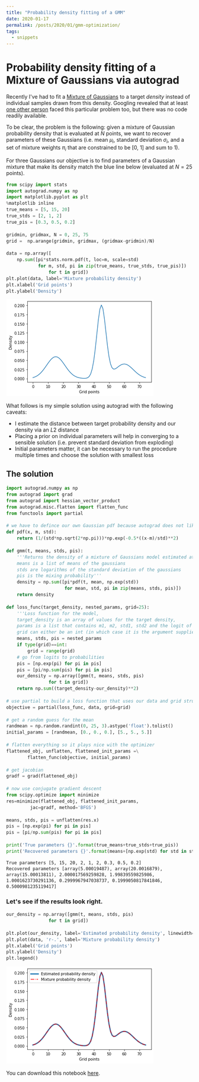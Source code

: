 ```yaml
---
title: "Probability density fitting of a GMM"
date: 2020-01-17
permalink: /posts/2020/01/gmm-optimization/
tags:
  - snippets
---
```

# Probability density fitting of a Mixture of Gaussians via autograd

Recently I've had to fit a [Mixture of Gaussians](https://en.wikipedia.org/wiki/Mixture_model#Gaussian_mixture_model) to a target *density* instead of individual samples drawn from this density.
Googling revealed that at least [one other person](https://stats.stackexchange.com/questions/226504/fit-gaussian-mixture-model-directly-to-the-mixture-density) faced this particular problem too, but there was no code readily available.

To be clear, the problem is the following: given a mixture of Gaussian probability density that is evaluated at $N$ points, we want to recover parameters of these Gaussians (i.e. mean $\mu_{i}$, standard deviation $\sigma_{i}$, and a set of mixture weights $\pi_{i}$ that are constrained to be [0, 1] and sum to 1).

For three Gaussians our objective is to find parameters of a Gaussian mixture that make its density match the blue line below (evaluated at $N=25$ points).


```python
from scipy import stats
import autograd.numpy as np
import matplotlib.pyplot as plt
%matplotlib inline
true_means = [5, 15, 20]
true_stds = [2, 1, 2]
true_pis = [0.3, 0.5, 0.2]

gridmin, gridmax, N = 0, 25, 75
grid =  np.arange(gridmin, gridmax, (gridmax-gridmin)/N)

data = np.array([
    np.sum([pi*stats.norm.pdf(t, loc=m, scale=std)
            for m, std, pi in zip(true_means, true_stds, true_pis)])
                for t in grid])
plt.plot(data, label='Mixture probability density')
plt.xlabel('Grid points')
plt.ylabel('Density')
```

![](/images/GMM_autograd_1_1.png)


What follows is my simple solution using autograd with the following caveats:
* I estimate the distance between target probability density and our density via an $L2$ distance
* Placing a prior on individual parameters will help in converging to a sensible solution (i.e. prevent standard deviation from exploding)
* Initial parameters matter, it can be necessary to run the procedure multiple times and choose the solution with smallest loss

## The solution


```python
import autograd.numpy as np
from autograd import grad
from autograd import hessian_vector_product
from autograd.misc.flatten import flatten_func
from functools import partial

# we have to defince our own Gaussian pdf because autograd does not like the one provided by scipy
def pdf(x, m, std):
    return (1/(std*np.sqrt(2*np.pi)))*np.exp(-0.5*((x-m)/std)**2)

def gmm(t, means, stds, pis):
    '''Returns the density of a mixture of Gaussians model estimated at grid point t.
    means is a list of means of the gaussians
    stds are logarithms of the standard deviation of the gaussians
    pis is the mixing probability'''
    density = np.sum([pi*pdf(t, mean, np.exp(std))
                      for mean, std, pi in zip(means, stds, pis)])
    return density

def loss_func(target_density, nested_params, grid=25):
    '''Loss function for the model,
    target_density is an array of values for the target density,
    params is a list that contains m1, m2, std1, std2 and the logit of pi,
    grid can either be an int (in which case it is the argument supplied to range) or an iterable'''
    means, stds, pis = nested_params
    if type(grid)==int:
        grid = range(grid)
    # go from logits to probabilities
    pis = [np.exp(pi) for pi in pis]
    pis = [pi/np.sum(pis) for pi in pis]
    our_density = np.array([gmm(t, means, stds, pis)
                for t in grid])
    return np.sum((target_density-our_density)**2)

# use partial to build a loss function that uses our data and grid structure
objective = partial(loss_func, data, grid=grid)

# get a random guess for the mean
randmean = np.random.randint(0, 25, 3).astype('float').tolist()
initial_params = [randmean, [0., 0., 0.], [5., 5., 5.]]

# flatten everything so it plays nice with the optimizer
flattened_obj, unflatten, flattened_init_params =\
        flatten_func(objective, initial_params)

# get jacobian
gradf = grad(flattened_obj)

# now use conjugate gradient descent
from scipy.optimize import minimize
res=minimize(flattened_obj, flattened_init_params,
         jac=gradf, method='BFGS')

means, stds, pis = unflatten(res.x)
pis = [np.exp(pi) for pi in pis]
pis = [pi/np.sum(pis) for pi in pis]

print('True parameters {}'.format(true_means+true_stds+true_pis))
print('Recovered parameters {}'.format(means+[np.exp(std) for std in stds]+pis))
```

    True parameters [5, 15, 20, 2, 1, 2, 0.3, 0.5, 0.2]
    Recovered parameters [array(5.00019487), array(20.0016879), array(15.00013811), 2.000017569259828, 1.99839559825986, 1.0001623730291136, 0.2999967947038737, 0.1999050817841846, 0.5000981235119417]


### Let's see if the results look right.


```python
our_density = np.array([gmm(t, means, stds, pis)
                for t in grid])

plt.plot(our_density, label='Estimated probability density', linewidth=3)
plt.plot(data, 'r-.', label='Mixture probability density')
plt.xlabel('Grid points')
plt.ylabel('Density')
plt.legend()
```

![](/images/GMM_autograd_6_1.png)


You can download this notebook [here](http://mjboos.github.io/files/GMM_autograd.ipynb).

